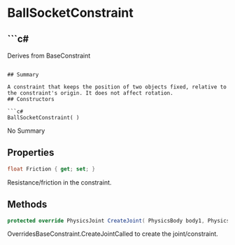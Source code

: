 # BallSocketConstraint

## ```c#
Derives from BaseConstraint
```

## Summary

A constraint that keeps the position of two objects fixed, relative to the constraint's origin. It does not affect rotation.
## Constructors

```c#
BallSocketConstraint( ) 
```
No Summary
## Properties

```c#
float Friction { get; set; } 
```
Resistance/friction in the constraint.
## Methods

```c#
protected override PhysicsJoint CreateJoint( PhysicsBody body1, PhysicsBody body2) 
```
OverridesBaseConstraint.CreateJointCalled to create the joint/constraint.
